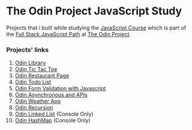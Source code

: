 # The Odin Project JavaScript Study

Projects that i built while studying the [JavaScript Course](https://www.theodinproject.com/paths/full-stack-javascript/courses/javascript/) which is part of the [Full Stack JavaScript Path](https://www.theodinproject.com/paths/full-stack-javascript/) at [The Odin Project](https://www.theodinproject.com/).

### Projects' links

1. [Odin Library](https://hussein-m-kandil.github.io/top-javascript-study/dist/odin-library.html)
2. [Odin Tic Tac Toe](https://hussein-m-kandil.github.io/top-javascript-study/dist/odin-tic-tac-toe.html)
3. [Odin Restaurant Page](https://hussein-m-kandil.github.io/top-javascript-study/dist/odin-restaurant-page.html)
4. [Odin Todo List](https://hussein-m-kandil.github.io/top-javascript-study/dist/odin-todo-list.html)
5. [Odin Form Validation with Javascript](https://hussein-m-kandil.github.io/top-javascript-study/dist/odin-form-validation.html)
6. [Odin Asynchronous and APIs](https://hussein-m-kandil.github.io/top-javascript-study/dist/odin-async-api.html)
7. [Odin Weather App](https://hussein-m-kandil.github.io/top-javascript-study/dist/odin-weather-app.html)
8. [Odin Recursion](https://hussein-m-kandil.github.io/top-javascript-study/dist/odin-recursion.html)
9. [Odin Linked List](https://hussein-m-kandil.github.io/top-javascript-study/dist/odin-linked-list.html) (Console Only)
10. [Odin HashMap](https://hussein-m-kandil.github.io/top-javascript-study/dist/odin-hashmap.html) (Console Only)
